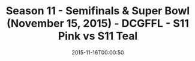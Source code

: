 ---
title: Season 11 - Semifinals & Super Bowl (November 15, 2015) - DCGFFL - S11 Pink
  vs S11 Teal
teams-score:
- team: _teams/s11-pink.md
  score:
- team: _teams/s11-teal.md
  score:
mvp: ''
game-ball: ''
sportsperson: ''
season: 11
week:
date: '2015-11-16T00:00:50'
pageid: season-11-semifinals-super-bowl-november-15-2015-934-vs-941
---